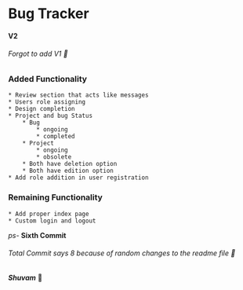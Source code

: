 # Bug Tracker
#### V2
###### Forgot to add V1 :metal:

### Added Functionality
    * Review section that acts like messages
    * Users role assigning
    * Design completion
    * Project and bug Status
        * Bug
            * ongoing
            * completed
        * Project
            * ongoing
            * obsolete
        * Both have deletion option
        * Both have edition option
    * Add role addition in user registration 

### Remaining Functionality
    * Add proper index page
    * Custom login and logout

*ps-* **Sixth Commit** 
###### Total Commit says 8 because of random changes to the readme file :metal:

***Shuvam*** :rocket:
